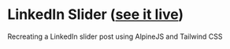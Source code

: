# LinkedIn Slider ([see it live](https://linkedin-slider.netlify.app/))
 Recreating a LinkedIn slider post using AlpineJS and Tailwind CSS
